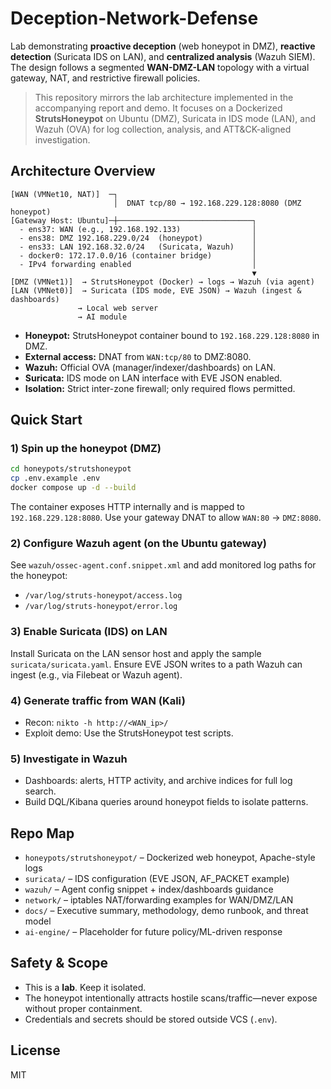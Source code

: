# Deception-Network-Defense

Lab demonstrating **proactive deception** (web honeypot in DMZ), **reactive detection** (Suricata IDS on LAN), and **centralized analysis** (Wazuh SIEM). The design follows a segmented **WAN-DMZ-LAN** topology with a virtual gateway, NAT, and restrictive firewall policies.

> This repository mirrors the lab architecture implemented in the accompanying report and demo. It focuses on a Dockerized **StrutsHoneypot** on Ubuntu (DMZ), Suricata in IDS mode (LAN), and Wazuh (OVA) for log collection, analysis, and ATT&CK-aligned investigation.

## Architecture Overview

```
[WAN (VMNet10, NAT)]  ─┐
                       │  DNAT tcp/80 → 192.168.229.128:8080 (DMZ honeypot)
[Gateway Host: Ubuntu]─┼──────────────────────────────┐
  - ens37: WAN (e.g., 192.168.192.133)                │
  - ens38: DMZ 192.168.229.0/24  (honeypot)           │
  - ens33: LAN 192.168.32.0/24   (Suricata, Wazuh)    │
  - docker0: 172.17.0.0/16 (container bridge)         │
  - IPv4 forwarding enabled                           │
                                                      ▼
[DMZ (VMNet1)]  → StrutsHoneypot (Docker) → logs → Wazuh (via agent)
[LAN (VMNet0)]  → Suricata (IDS mode, EVE JSON) → Wazuh (ingest & dashboards)
               → Local web server 
               → AI module 
```


- **Honeypot:** StrutsHoneypot container bound to `192.168.229.128:8080` in DMZ.
- **External access:** DNAT from `WAN:tcp/80` to DMZ:8080.
- **Wazuh:** Official OVA (manager/indexer/dashboards) on LAN.
- **Suricata:** IDS mode on LAN interface with EVE JSON enabled.
- **Isolation:** Strict inter-zone firewall; only required flows permitted.

## Quick Start

### 1) Spin up the honeypot (DMZ)
```bash
cd honeypots/strutshoneypot
cp .env.example .env
docker compose up -d --build
```

The container exposes HTTP internally and is mapped to `192.168.229.128:8080`. Use your gateway DNAT to allow `WAN:80` → `DMZ:8080`.

### 2) Configure Wazuh agent (on the Ubuntu gateway)
See `wazuh/ossec-agent.conf.snippet.xml` and add monitored log paths for the honeypot:
- `/var/log/struts-honeypot/access.log`
- `/var/log/struts-honeypot/error.log`

### 3) Enable Suricata (IDS) on LAN
Install Suricata on the LAN sensor host and apply the sample `suricata/suricata.yaml`. Ensure EVE JSON writes to a path Wazuh can ingest (e.g., via Filebeat or Wazuh agent).

### 4) Generate traffic from WAN (Kali)
- Recon: `nikto -h http://<WAN_ip>/`
- Exploit demo: Use the StrutsHoneypot test scripts.

### 5) Investigate in Wazuh
- Dashboards: alerts, HTTP activity, and archive indices for full log search.
- Build DQL/Kibana queries around honeypot fields to isolate patterns.

## Repo Map

- `honeypots/strutshoneypot/` – Dockerized web honeypot, Apache-style logs
- `suricata/` – IDS configuration (EVE JSON, AF_PACKET example)
- `wazuh/` – Agent config snippet + index/dashboards guidance
- `network/` – iptables NAT/forwarding examples for WAN/DMZ/LAN
- `docs/` – Executive summary, methodology, demo runbook, and threat model
- `ai-engine/` – Placeholder for future policy/ML-driven response

## Safety & Scope

- This is a **lab**. Keep it isolated.
- The honeypot intentionally attracts hostile scans/traffic—never expose without proper containment.
- Credentials and secrets should be stored outside VCS (`.env`).

## License

MIT
